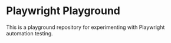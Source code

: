 # Playwright Playground
This is a playground repository for experimenting with Playwright automation testing.

